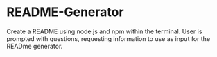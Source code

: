 # README-Generator
Create a README using node.js and npm within the terminal. User is prompted with questions, requesting information to use as input for the READme generator.
